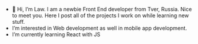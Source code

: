 - 👋 Hi, I’m Law. I am a newbie Front End developer from Tver, Russia.
Nice to meet you.
Here I post all of the projects I work on while learning new stuff.
- I’m interested in Web development as well in mobile app development.
- I’m currently learning React with JS

